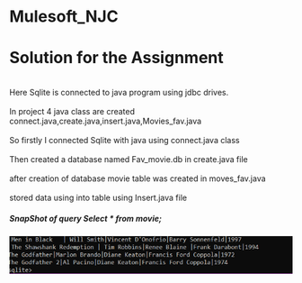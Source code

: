 # Mulesoft_NJC
<h1>Solution for the Assignment</h1>
<br>Here Sqlite is connected to java program using jdbc drives.</br>
<br>In project 4 java class are created connect.java,create.java,insert.java,Movies_fav.java</br>
<br>So firstly I connected Sqlite with java using connect.java class</br>
<br>Then created a database named Fav_movie.db in create.java file</br>
<br>after creation of database movie table was created in moves_fav.java</br>
<br>stored data using  into  table using  Insert.java file </br>
 <h5>SnapShot of query Select * from movie;</h5>
 
 <img src="https://github.com/lrt214/Mulesoft_NJC/blob/main/Select__from_movies.PNG" alt="output">
